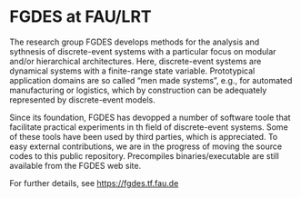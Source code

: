 # FGDES at FAU/LRT

The research group FGDES develops methods for the analysis and sythnesis of discrete-event systems with a particular focus on modular and/or hierarchical architectures.  Here, discrete-event systems are dynamical systems with a finite-range state variable. Prototypical application domains are so called “men made systems”, e.g., for automated manufacturing or logistics, which by construction can be adequately represented by discrete-event models.

Since its foundation, FGDES has devopped a number of software toole that facilitate practical experiments in th field of discrete-event systems. Some of these tools have been used by third parties, which is appreciated. To easy external contributions, we are in the progress of moving the source codes to this public repository. Precompiles binaries/executable are still available from the FGDES web site.

For further details, see https://fgdes.tf.fau.de
